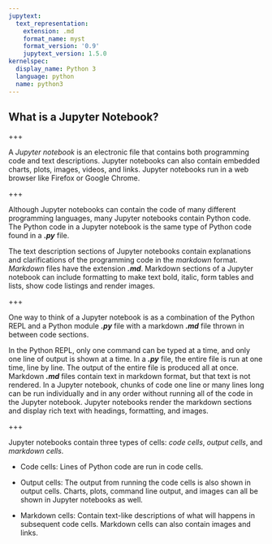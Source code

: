 ```yaml
---
jupytext:
  text_representation:
    extension: .md
    format_name: myst
    format_version: '0.9'
    jupytext_version: 1.5.0
kernelspec:
  display_name: Python 3
  language: python
  name: python3
---
```


## What is a Jupyter Notebook?

+++

A _Jupyter notebook_ is an electronic file that contains both programming code and text descriptions. Jupyter notebooks can also contain embedded charts, plots, images, videos, and links. Jupyter notebooks run in a web browser like Firefox or Google Chrome.

+++

Although Jupyter notebooks can contain the code of many different programming languages, many Jupyter notebooks contain Python code. The Python code in a Jupyter notebook is the same type of Python code found in a **_.py_** file.

The text description sections of Jupyter notebooks contain explanations and clarifications of the programming code in the _markdown_ format. _Markdown_ files have the extension **_.md_**. Markdown sections of a Jupyter notebook can include formatting to make text bold, italic, form tables and lists, show code listings and render images.

+++

One way to think of a Jupyter notebook is as a combination of the Python REPL and a Python module **_.py_** file with a markdown **_.md_** file thrown in between code sections. 

In the Python REPL, only one command can be typed at a time, and only one line of output is shown at a time. In a **_.py_** file, the entire file is run at one time, line by line. The output of the entire file is produced all at once. Markdown **_.md_** files contain text in markdown format, but that text is not rendered. In a Jupyter notebook, chunks of code one line or many lines long can be run individually and in any order without running all of the code in the Jupyter notebook. Jupyter notebooks render the markdown sections and display rich text with headings, formatting, and images.

+++

Jupyter notebooks contain three types of cells: _code cells_, _output cells_, and _markdown cells_. 

 * Code cells: Lines of Python code are run in code cells.
 
 * Output cells: The output from running the code cells is also shown in output cells. Charts, plots, command line output, and images can all be shown in Jupyter notebooks as well.
 
 * Markdown cells: Contain text-like descriptions of what will happens in subsequent code cells. Markdown cells can also contain images and links.
 

```{code-cell} ipython3

```
